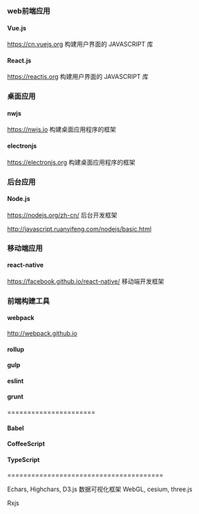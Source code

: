 ### web前端应用

#### Vue.js

https://cn.vuejs.org
构建用户界面的 JAVASCRIPT 库

#### React.js

https://reactjs.org
构建用户界面的 JAVASCRIPT 库

### 桌面应用

#### nwjs

https://nwjs.io
构建桌面应用程序的框架

#### electronjs

https://electronjs.org
构建桌面应用程序的框架

### 后台应用

#### Node.js

https://nodejs.org/zh-cn/
后台开发框架

http://javascript.ruanyifeng.com/nodejs/basic.html

### 移动端应用

#### react-native
https://facebook.github.io/react-native/
移动端开发框架

### 前端构建工具

#### webpack

http://webpack.github.io

#### rollup

#### gulp

#### eslint

#### grunt

======================

#### Babel

#### CoffeeScript

#### TypeScript

=======================================

Echars, Highchars, D3.js 数据可视化框架
WebGL, cesium, three.js

Rxjs


